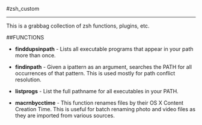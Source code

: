 #zsh_custom
___________

This is a grabbag collection of zsh functions, plugins, etc.

##FUNCTIONS
- **finddupsinpath** - Lists all executable programs that appear in your path more than once.

- **findinpath** - Given a  ipattern as an argument, searches the PATH for all occurrences of that pattern. This is used mostly for
path conflict resolution.

- **listprogs** - List the full pathname for all executables in your PATH.

- **macrnbycctime** - This function renames files by their OS X Content Creation Time. This is useful for batch renaming photo and video files as
they are imported from various sources.  

